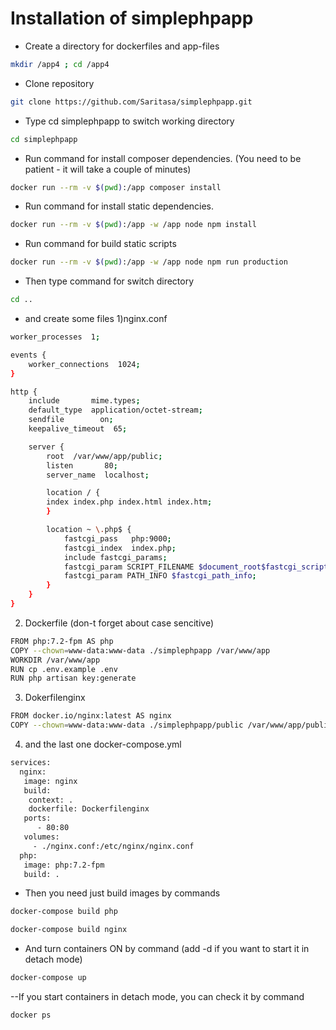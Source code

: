 # Installation of simplephpapp
- Create a directory for dockerfiles and app-files
```bash
mkdir /app4 ; cd /app4
```
- Clone repository
```bash
git clone https://github.com/Saritasa/simplephpapp.git
```
- Type cd simplephpapp to switch working directory
```bash
cd simplephpapp
```
- Run command for install composer dependencies. (You need to be patient - it will take a couple of minutes)
```bash
docker run --rm -v $(pwd):/app composer install
```
- Run command for install static dependencies.
```bash
docker run --rm -v $(pwd):/app -w /app node npm install
```
- Run command for build static scripts
```bash
docker run --rm -v $(pwd):/app -w /app node npm run production
```
- Then type command for switch directory
```bash
cd ..
```
- and create some files
1)nginx.conf 
```bash
worker_processes  1;

events {
    worker_connections  1024;
}

http {
    include       mime.types;
    default_type  application/octet-stream;
    sendfile        on;
    keepalive_timeout  65;

    server {
        root  /var/www/app/public;
        listen       80;
        server_name  localhost;

        location / {
        index index.php index.html index.htm;
        }

        location ~ \.php$ {
            fastcgi_pass   php:9000;
            fastcgi_index  index.php;
            include fastcgi_params;
            fastcgi_param SCRIPT_FILENAME $document_root$fastcgi_script_name;
            fastcgi_param PATH_INFO $fastcgi_path_info;
        }
    }
}

```
2) Dockerfile (don-t forget about case sencitive)
```bash
FROM php:7.2-fpm AS php
COPY --chown=www-data:www-data ./simplephpapp /var/www/app
WORKDIR /var/www/app
RUN cp .env.example .env
RUN php artisan key:generate
```
3) Dokerfilenginx
```bash
FROM docker.io/nginx:latest AS nginx
COPY --chown=www-data:www-data ./simplephpapp/public /var/www/app/public
```
4) and the last one docker-compose.yml
```bash
services:
  nginx:
   image: nginx
   build:
    context: .
    dockerfile: Dockerfilenginx
   ports:
      - 80:80
   volumes:
     - ./nginx.conf:/etc/nginx/nginx.conf
  php:
   image: php:7.2-fpm
   build: .
```
- Then you need just build images by commands
```bash
docker-compose build php
```
```bash
docker-compose build nginx
```
- And turn containers ON by command (add -d if you want to start it in detach mode)
```bash
docker-compose up
```
--If you start containers in detach mode, you can check it by command
```bash
docker ps
```
